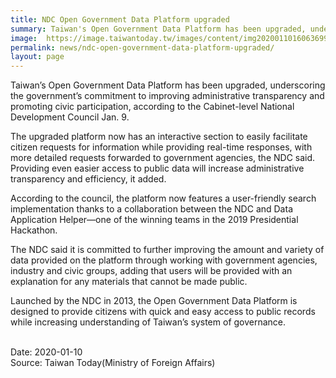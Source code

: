 ```yaml
---
title: NDC Open Government Data Platform upgraded
summary: Taiwan's Open Government Data Platform has been upgraded, underscoring the government's commitment to improving administrative transparency and promoting civic participation, according to the Cabinet-level National Development Council Jan. 9.
image:  https://image.taiwantoday.tw/images/content/img20200110160636995_800.png
permalink: news/ndc-open-government-data-platform-upgraded/
layout: page
---
```

Taiwan’s Open Government Data Platform has been upgraded, underscoring the government’s commitment to improving administrative transparency and promoting civic participation, according to the Cabinet-level National Development Council Jan. 9.
 
The upgraded platform now has an interactive section to easily facilitate citizen requests for information while providing real-time responses, with more detailed requests forwarded to government agencies, the NDC said. Providing even easier access to public data will increase administrative transparency and efficiency, it added.
 
According to the council, the platform now features a user-friendly search implementation thanks to a collaboration between the NDC and Data Application Helper—one of the winning teams in the 2019 Presidential Hackathon.
 
The NDC said it is committed to further improving the amount and variety of data provided on the platform through working with government agencies, industry and civic groups, adding that users will be provided with an explanation for any materials that cannot be made public.
 
Launched by the NDC in 2013, the Open Government Data Platform is designed to provide citizens with quick and easy access to public records while increasing understanding of Taiwan’s system of governance.

<br/>
Date: 2020-01-10
<br/>
Source: Taiwan Today(Ministry of Foreign Affairs)
